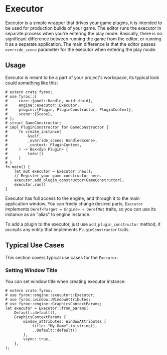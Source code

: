 # Executor 

Executor is a simple wrapper that drives your game plugins, it is intended to be used for production builds of your game.
The editor runs the executor in separate process when you're entering the play mode. Basically, there is no significant 
difference between running the game from the editor, or running it as a separate application. The main difference is that
the editor passes `override_scene` parameter for the executor when entering the play mode.

## Usage

Executor is meant to be a part of your project's workspace, its typical look could something like this:

```rust,no_run
# extern crate fyrox;
# use fyrox::{
#     core::{pool::Handle, uuid::Uuid},
#     engine::executor::Executor,
#     plugin::{Plugin, PluginConstructor, PluginContext},
#     scene::{Scene},
# };
# struct GameConstructor;
# impl PluginConstructor for GameConstructor {
#     fn create_instance(
#         &self,
#         _override_scene: Handle<Scene>,
#         _context: PluginContext,
#     ) -> Box<dyn Plugin> {
#         todo!()
#     }
# }
fn main() {
    let mut executor = Executor::new();
    // Register your game constructor here.
    executor.add_plugin_constructor(GameConstructor);
    executor.run()
}
```

Executor has full access to the engine, and through it to the main application window. You can freely change desired
parts, `Executor` implements `Deref<Target = Engine> + DerefMut` traits, so you can use its instance as an "alias"
to engine instance. 

To add a plugin to the executor, just use `add_plugin_constructor` method, it accepts any entity that implements
`PluginConstructor` traits.

## Typical Use Cases

This section covers typical use cases for the `Executor`.

### Setting Window Title

You can set window title when creating executor instance:

```rust,no_run
# extern crate fyrox;
# use fyrox::engine::executor::Executor;
# use fyrox::window::WindowAttributes;
# use fyrox::engine::GraphicsContextParams;
let executor = Executor::from_params(
    Default::default(),
    GraphicsContextParams {
        window_attributes: WindowAttributes {
            title: "My Game".to_string(),
            ..Default::default()
        },
        vsync: true,
    },
);
```